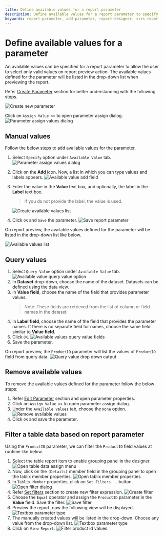 ```yaml
---
title: Define available values for a report parameter
description: Define available values for a report parameter to specify a list of available values to display to the user
keywords: report-parameter, add parameter, report-designer, ssrs report parameters, drop-down list parameters
---
```


# Define available values for a parameter

An available values can be specified for a report parameter to allow the user to select only valid values on report preview action. The available values defined for the parameter will be listed in the drop-down list when previewing the report.

Refer [Create Parameter](/designer-guide/report-designer/report-parameters/add/#create-parameter) section for better understanding with the following steps.

![Create new parameter](/static/assets/on-premise/images/report-designer/report-parameters/add-report-parameter/create-new-parameter.png)

Click on `Assign Value >>` to open parameter assign dialog.
![Parameter assign values dialog](/static/assets/on-premise/images/report-designer/report-parameters/add-report-parameter/parameter-assign-values-dialog.png)

## Manual values

Follow the below steps to add available values for the parameter.

1. Select `Specify` option under `Available Value` tab.
![Parameter assign values dialog](/static/assets/on-premise/images/report-designer/report-parameters/add-report-parameter/available-value-specify-value.png)
2. Click on the **Add** icon. Now, a list in which you can type values and labels appears.
![Available value add field](/static/assets/on-premise/images/report-designer/report-parameters/add-report-parameter/available-value-add-field.png)
3. Enter the value in the **Value** text box, and optionally, the label in the **Label** text box.
   > If you do not provide the label, the value is used.

   ![Create available values list](/static/assets/on-premise/images/report-designer/report-parameters/add-report-parameter/create-available-values-list.png)
4. Click `OK` and `Save` the parameter.
![Save report parameter](/static/assets/on-premise/images/report-designer/report-parameters/add-report-parameter/save-report-parameter.png)

On report preview, the available values defined for the parameter will be listed in the drop-down list like below.

![Available values list](/static/assets/on-premise/images/report-designer/report-parameters/add-report-parameter/drop-down-values-list-specify-option.png)

## Query values

1. Select `Query Value` option under `Available Value` tab.
![Available value query value option](/static/assets/on-premise/images/report-designer/report-parameters/add-report-parameter/available-value-query-value-option.png)
2. In **Dataset** drop-down, choose the name of the dataset. Datasets can be defined using the data view.
3. In **Value field**, choose the name of the field that provides parameter values.
   > Note: These fields are retrieved from the list of column or field names in the dataset.
4. In **Label field**, choose the name of the field that provides the parameter names. If there is no separate field for names, choose the same field similar to **Value field**.
5. Click `OK`.
![Available values query value fields](/static/assets/on-premise/images/report-designer/report-parameters/add-report-parameter/available-values-query-value-fields.png)
6. Save the parameter.

On report preview, the `ProductID` parameter will list the values of `ProductID` field from query data.
![Query value drop down output](/static/assets/on-premise/images/report-designer/report-parameters/add-report-parameter/query-value-drop-down-output.png)

## Remove available values

To remove the available values defined for the parameter follow the below steps:

1. Refer [Edit Parameter](/designer-guide/report-designer/report-parameters/edit/) section and open parameter properties.
2. Click on `Assign Value >>` to open parameter assign dialog.
3. Under the `Available Values` tab, choose the `None` option.
![Remove available values](/static/assets/on-premise/images/report-designer/report-parameters/add-report-parameter/remove-available-values.png)
4. Click `OK` and save the parameter.

## Filter a table data based on report parameter

Using the `ProductID` parameter, we can filter the `ProductID` field values at runtime like below.

1. Select the table report item to enable grouping panel in the designer.
![Open table data assign menu](/static/assets/on-premise/images/report-designer/report-parameters/add-report-parameter/enable-grouping-panel.png)
2. Now, click on the `(Details)` member field in the grouping panel to open the tablix member properties.
![Open tablix member properties](/static/assets/on-premise/images/report-designer/report-parameters/add-report-parameter/tablix-member-properties.png)
3. In `Tablix Member` properties, click on `Set Filters...` button.
![Open filter dialog](/static/assets/on-premise/images/report-designer/report-parameters/add-report-parameter/tablix-member-set-filters.png)
4. Refer [Set filters](/designer-guide/report-designer/compose-report/filter-data/) section to create new filter expression.
![Create filter](/static/assets/on-premise/images/report-designer/report-parameters/add-report-parameter/create-product-id-filter.png)
5. Choose the `Equal` operator and assign the `ProductID` parameter in the **Value** field. Save the filter.
![Save filter](/static/assets/on-premise/images/report-designer/report-parameters/add-report-parameter/save-filter-equation.png)
6. Preview the report, now the following view will be displayed.
![Textbox parameter type](/static/assets/on-premise/images/report-designer/report-parameters/add-report-parameter/drop-down-list-parameter-using-specify-option.png)
7. The manually created values will be listed in the drop-down. Choose any value from the drop-down list.
![Textbox parameter type](/static/assets/on-premise/images/report-designer/report-parameters/add-report-parameter/drop-down-values-list-specify-option.png)
8. Click on `View Report`.
![Filter product id values](/static/assets/on-premise/images/report-designer/report-parameters/add-report-parameter/preview-of-drop-down-list-parameters-using-specify-option.png)